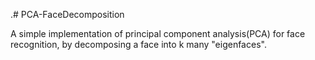 .# PCA-FaceDecomposition

A simple implementation of principal component analysis(PCA) for face recognition, by decomposing a face into k many "eigenfaces".

